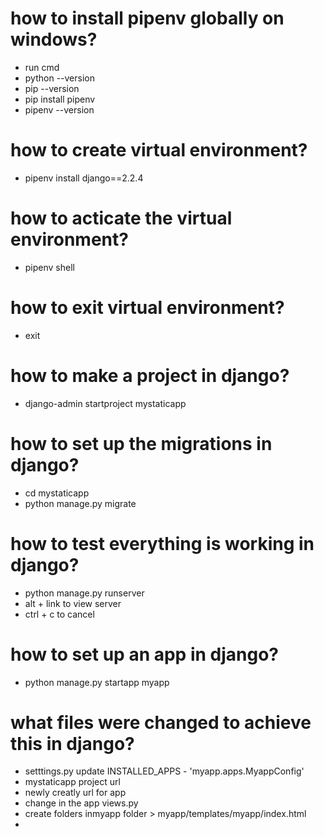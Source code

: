 # how to install pipenv globally on windows?
  - run cmd
  - python --version
  - pip --version
  - pip install pipenv 
  - pipenv --version

# how to create virtual environment?
  - pipenv install django==2.2.4

# how to acticate the virtual environment?
  - pipenv shell

# how to exit virtual environment?
  - exit

# how to make a project in django?
  - django-admin startproject mystaticapp

# how to set up the migrations in django?
  - cd mystaticapp
  - python manage.py migrate

# how to test everything is working in django?
  - python manage.py runserver
  - alt + link to view server
  - ctrl + c to cancel

# how to set up an app in django?
  - python manage.py startapp myapp
  
# what files were changed to achieve this in django?
  - setttings.py update INSTALLED_APPS - 'myapp.apps.MyappConfig'
  - mystaticapp project url
  - newly creatly url for app
  - change in the app views.py
  - create folders inmyapp folder >  myapp/templates/myapp/index.html
  - 
